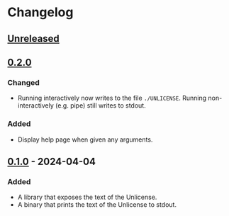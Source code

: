 # Changelog

<!-- https://keepachangelog.com/en/1.1.0/ -->

## [Unreleased]

## [0.2.0]

### Changed

- Running interactively now writes to the file `./UNLICENSE`.
  Running non-interactively (e.g. pipe) still writes to stdout.

### Added

- Display help page when given any arguments.

## [0.1.0] - 2024-04-04

### Added

- A library that exposes the text of the Unlicense.
- A binary that prints the text of the Unlicense to stdout.

[unreleased]: https://github.com/senekor/unlicense/compare/v0.2.0...HEAD
[0.2.0]: https://github.com/senekor/unlicense/compare/v0.1.0...v0.2.0
[0.1.0]: https://github.com/senekor/unlicense/releases/tag/v0.1.0
